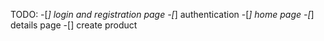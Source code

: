 TODO:
  -[*] login and registration page
  -[*] authentication
  -[*] home page
  -[*] details page
  -[] create product